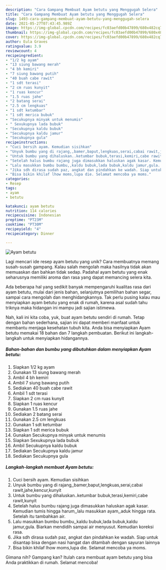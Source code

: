 ```yaml
---
description: "Cara Gampang Membuat Ayam betutu yang Menggugah Selera"
title: "Cara Gampang Membuat Ayam betutu yang Menggugah Selera"
slug: 1493-cara-gampang-membuat-ayam-betutu-yang-menggugah-selera
date: 2021-05-27T07:43:45.989Z
image: https://img-global.cpcdn.com/recipes/fc03aefd00b47899/680x482cq70/ayam-betutu-foto-resep-utama.jpg
thumbnail: https://img-global.cpcdn.com/recipes/fc03aefd00b47899/680x482cq70/ayam-betutu-foto-resep-utama.jpg
cover: https://img-global.cpcdn.com/recipes/fc03aefd00b47899/680x482cq70/ayam-betutu-foto-resep-utama.jpg
author: Eula Graves
ratingvalue: 3.9
reviewcount: 4
recipeingredient:
- "1/2 kg ayam"
- "13 siung bawang merah"
- "4 bh kemiri"
- "7 siung bawang putih"
- "40 buah cabe rawit"
- "1 sdt terasi"
- "2 cm ruas kunyit"
- "1 ruas kencur"
- "1.5 ruas jahe"
- "2 batang serai"
- "2.5 cm lengkuas"
- "1 sdt ketumbar"
- "1 sdt merica bubuk"
- "Secukupnya minyak untuk menumis"
- " Sexukupnya lada bubuk"
- "Secukupnya kaldu bubuk"
- "Secukupnya kaldu jamur"
- "Secukupnya gula"
recipeinstructions:
- "Cuci bersih ayam. Kemudian sisihkan"
- "Unyuk bumbu yang di rajang,,bamer,baput,lengkuas,serai,cabai rawit,jahe,kencur,kunyit"
- "Untuk bumbu yang dihaluskan..ketumbar bubuk,terasi,kemiri,cabe rawit,kunyit"
- "Setelah halus bumbu rajang juga dimasukkan haluskan agak kasar. Kemudian tumis hingga harum,,lalu masukkan ayam,,aduk hingga rata. Setelah itu tambahkan air."
- "Lalu masukkan bumbu bumbu,,kaldu bubuk,lada bubuk,kaldu jamur,gula. Biarkan mendidih sampai air menyusut. Kemudian koreksi rasa."
- "Jika sdh dirasa sudah paz, angkat dan pindahkan ke wadah. Siap untuk disantap bisa dengan nasi hangat dan ditambah dengan sayuran lainnya"
- "Bisa bikin khilaf lhow moms,lupa die. Selamat mencoba ya moms."
categories:
- Resep
tags:
- ayam
- betutu

katakunci: ayam betutu 
nutrition: 114 calories
recipecuisine: Indonesian
preptime: "PT23M"
cooktime: "PT30M"
recipeyield: "4"
recipecategory: Dinner

---
```



![Ayam betutu](https://img-global.cpcdn.com/recipes/fc03aefd00b47899/680x482cq70/ayam-betutu-foto-resep-utama.jpg)

Lagi mencari ide resep ayam betutu yang unik? Cara membuatnya memang susah-susah gampang. Kalau salah mengolah maka hasilnya tidak akan memuaskan dan bahkan tidak sedap. Padahal ayam betutu yang enak seharusnya memiliki aroma dan rasa yang dapat memancing selera kita.

Ada beberapa hal yang sedikit banyak mempengaruhi kualitas rasa dari ayam betutu, mulai dari jenis bahan, selanjutnya pemilihan bahan segar, sampai cara mengolah dan menghidangkannya. Tak perlu pusing kalau mau menyiapkan ayam betutu yang enak di rumah, karena asal sudah tahu triknya maka hidangan ini mampu jadi sajian istimewa.




Nah, kali ini kita coba, yuk, buat ayam betutu sendiri di rumah. Tetap dengan bahan sederhana, sajian ini dapat memberi manfaat untuk membantu menjaga kesehatan tubuh kita. Anda bisa menyiapkan Ayam betutu memakai 18 bahan dan 7 langkah pembuatan. Berikut ini langkah-langkah untuk menyiapkan hidangannya.

<!--inarticleads1-->

##### Bahan-bahan dan bumbu yang dibutuhkan dalam menyiapkan Ayam betutu:

1. Siapkan 1/2 kg ayam
1. Gunakan 13 siung bawang merah
1. Ambil 4 bh kemiri
1. Ambil 7 siung bawang putih
1. Sediakan 40 buah cabe rawit
1. Ambil 1 sdt terasi
1. Siapkan 2 cm ruas kunyit
1. Siapkan 1 ruas kencur
1. Gunakan 1.5 ruas jahe
1. Sediakan 2 batang serai
1. Gunakan 2.5 cm lengkuas
1. Gunakan 1 sdt ketumbar
1. Siapkan 1 sdt merica bubuk
1. Gunakan Secukupnya minyak untuk menumis
1. Siapkan  Sexukupnya lada bubuk
1. Ambil Secukupnya kaldu bubuk
1. Sediakan Secukupnya kaldu jamur
1. Sediakan Secukupnya gula




<!--inarticleads2-->

##### Langkah-langkah membuat Ayam betutu:

1. Cuci bersih ayam. Kemudian sisihkan
1. Unyuk bumbu yang di rajang,,bamer,baput,lengkuas,serai,cabai rawit,jahe,kencur,kunyit
1. Untuk bumbu yang dihaluskan..ketumbar bubuk,terasi,kemiri,cabe rawit,kunyit
1. Setelah halus bumbu rajang juga dimasukkan haluskan agak kasar. Kemudian tumis hingga harum,,lalu masukkan ayam,,aduk hingga rata. Setelah itu tambahkan air.
1. Lalu masukkan bumbu bumbu,,kaldu bubuk,lada bubuk,kaldu jamur,gula. Biarkan mendidih sampai air menyusut. Kemudian koreksi rasa.
1. Jika sdh dirasa sudah paz, angkat dan pindahkan ke wadah. Siap untuk disantap bisa dengan nasi hangat dan ditambah dengan sayuran lainnya
1. Bisa bikin khilaf lhow moms,lupa die. Selamat mencoba ya moms.




Gimana nih? Gampang kan? Itulah cara membuat ayam betutu yang bisa Anda praktikkan di rumah. Selamat mencoba!
